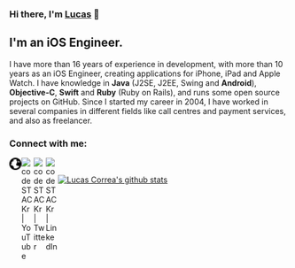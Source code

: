 
### Hi there, I'm [Lucas][website] 👋

## I'm an iOS Engineer.

I have more than 16 years of experience in development, with more than 10 years as an iOS Engineer, creating applications for iPhone, iPad and Apple Watch. I have knowledge in **Java** (J2SE, J2EE, Swing and **Android**), **Objective-C**, **Swift** and **Ruby** (Ruby on Rails), and runs some open source projects on GitHub. Since I started my career in 2004, I have worked in several companies in different fields like call centres and payment services, and also as freelancer. 

### Connect with me:

[<img align="left" alt="codeSTACKr.com" width="22px" src="https://raw.githubusercontent.com/iconic/open-iconic/master/svg/globe.svg" />][website]
[<img align="left" alt="codeSTACKr | YouTube" width="22px" src="https://cdn.jsdelivr.net/npm/simple-icons@v3/icons/youtube.svg" />][youtube]
[<img align="left" alt="codeSTACKr | Twitter" width="22px" src="https://cdn.jsdelivr.net/npm/simple-icons@v3/icons/twitter.svg" />][twitter]
[<img align="left" alt="codeSTACKr | LinkedIn" width="22px" src="https://cdn.jsdelivr.net/npm/simple-icons@v3/icons/linkedin.svg" />][linkedin]

<br />


[![Lucas Correa's github stats](https://github-readme-stats.vercel.app/api?username=lucascorrea&theme=vue)](https://github.com/lucascorrea/)


[website]: http://www.lucascorrea.com
[twitter]: https://twitter.com/lucasc0rrea
[youtube]: https://youtube.com/correainfo22
[linkedin]: https://www.linkedin.com/in/lucasc0rrea
